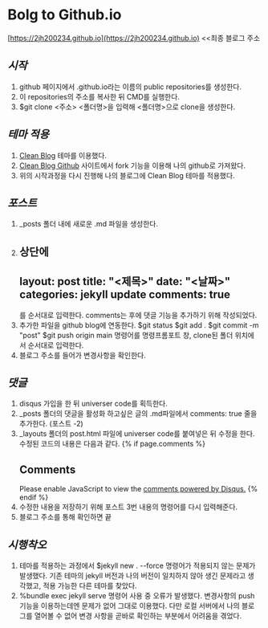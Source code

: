 # Bolg to Github.io

[https://2jh200234.github.io](https://2jh200234.github.io) <<최종 블로그 주소

## *시작*
  1. github 페이지에서 <username>.github.io라는 이름의 public repositories를 생성한다.
  2. 이 repositories의 주소를 복사한 뒤 CMD를 실행한다.
  3. $git clone <주소> <폴더명>을 입력해 <폴더명>으로 clone을 생성한다.

## *테마 적용*
  1. [Clean Blog](https://jekyllthemes.io/theme/startbootstrap-clean-blog-jekyll) 테마를 이용했다.
  2. [Clean Blog Github](https://github.com/StartBootstrap/startbootstrap-clean-blog-jekyll) 사이트에서 fork 기능을 이용해 나의 github로 가져왔다.
  3. 위의 시작과정을 다시 진행해 나의 블로그에 Clean Blog 테마를 적용했다.
  
 ## *포스트*
  1. _posts 폴더 내에 새로운 .md 파일을 생성한다.
  2. 상단에 
     ---
     layout: post
     title:  "<제목>"
     date:   "<날짜>"
     categories: jekyll update
     comments: true
     ---
     를 순서대로 입력한다. comments는 후에 댓글 기능을 추가하기 위해 작성되었다.
  3. 추가한 파일을 github blog에 연동한다.
     $git status
     $git add .
     $git commit -m "post"
     $git push origin main 
     명령어를 명령프롬포트 창, clone된 폴더 위치에서 순서대로 입력한다.
  4. 블로그 주소를 들어가 변경사항을 확인한다.
  
 ## *댓글*
  1. disqus 가입을 한 뒤 universer code를 획득한다.
  2. _posts 폴더의 댓글을 활성화 하고싶은 글의 .md파일에서 comments: true 줄을 추가한다. (포스트 -2)
  3. _layouts 폴더의  post.html 파일에 universer code를 붙여넣은 뒤 수정을 한다.
     수정된 코드의 내용은 다음과 같다.
     {% if page.comments %}
     <h2>Comments</h2>
     <div id="disqus_thread"></div>
     <script>
         /**
          *  RECOMMENDED CONFIGURATION VARIABLES: EDIT AND UNCOMMENT THE SECTION BELOW TO INSERT DYNAMIC VALUES FROM YOUR PLATFORM OR CMS.
          *  LEARN WHY DEFINING THESE VARIABLES IS IMPORTANT: https://disqus.com/admin/universalcode/#configuration-variables
          */
         let PAGE_URL = "{{site.url}}{{page.url}}"
         let PAGE_IDENTIFIER = "{{page.url}}"
         var disqus_config = function () {
             this.page.url = PAGE_URL;  // Replace PAGE_URL with your page's canonical URL variable
             this.page.identifier = PAGE_IDENTIFIER; // Replace PAGE_IDENTIFIER with your page's unique identifier variable
         };
          (function() {  // DON'T EDIT BELOW THIS LINE
             var d = document, s = d.createElement('script');
             s.src = 'https://2jh200234.disqus.com/embed.js';
             s.setAttribute('data-timestamp', +new Date());
             (d.head || d.body).appendChild(s);
          })();
     </script>
     <noscript>Please enable JavaScript to view the <a href="https://disqus.com/?ref_noscript" rel="nofollow">comments powered by Disqus.</a></noscript>
     {% endif %}
  4. 수정한 내용을 저장하기 위해 포스트 3번 내용의 명령어를 다시 입력해준다.
  5. 블로그 주소를 통해 확인하면 끝
  
## *시행착오*
  1. 테마를 적용하는 과정에서 $jekyll new . --force 명령어가 적용되지 않는 문제가 발생했다.
     기존 테마의 jekyll 버전과 나의 버전이 일치하지 않아 생긴 문제라고 생각했고, 적용 가능한 다른 테마를 찾았다.
  2. %bundle exec jekyll serve 명령어 사용 중 오류가 발생했다.
     변경사항의 push 기능을 이용하는데엔 문제가 없어 그대로 이용했다.
     다만 로컬 서버에서 나의 블로그를 열어볼 수 없어 변경 사항을 곧바로 확인하는 부분에서 어려움을 겪었다.
  
  
